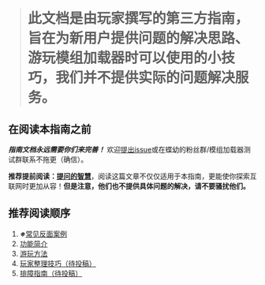 > # 此文档是由玩家撰写的第三方指南，旨在为新用户提供问题的解决思路、游玩模组加载器时可以使用的小技巧，我们并不提供实际的问题解决服务。

## 在阅读本指南之前
***指南文档永远需要你们来完善！*** 欢迎[提出issue](https://github.com/starFaith2007/SpireModLoader_Third_Party_User_Guide/issues "提出issue")或在蝶幼的粉丝群/模组加载器测试群联系不拖更（确信）。

**推荐提前阅读：**[**提问的智慧**](https://lug.ustc.edu.cn/wiki/doc/smart-questions/ "提问的智慧")，阅读这篇文章不仅仅适用于本指南，更能使你探索互联网时更加从容！**但是注意，他们也不提供具体问题的解决，请不要骚扰他们。**

## 推荐阅读顺序
1.  ***※***[常见反面案例](\_posts\2025-08-20-常见反面案例.md)
2. [功能简介](https://github.com/starFaith2007/SpireModLoader_Third_Party_User_Guide/wiki/%E5%8A%9F%E8%83%BD%E7%AE%80%E4%BB%8B%EF%BC%88%E5%BE%85%E7%BC%96%E5%86%99%EF%BC%89)
3. [游玩方法](https://github.com/starFaith2007/SpireModLoader_Third_Party_User_Guide/wiki/%E6%B8%B8%E7%8E%A9%E6%96%B9%E6%B3%95%EF%BC%88%E5%BE%85%E7%BC%96%E5%86%99%EF%BC%89)
4. [玩家整理技巧（待投稿）](https://github.com/starFaith2007/SpireModLoader_Third_Party_User_Guide/wiki/%E7%8E%A9%E5%AE%B6%E6%95%B4%E7%90%86%E6%8A%80%E5%B7%A7%EF%BC%88%E5%BE%85%E6%8A%95%E7%A8%BF%EF%BC%89)
5. [排障指南（待投稿）](https://github.com/starFaith2007/SpireModLoader_Third_Party_User_Guide/wiki/%E6%8E%92%E9%9A%9C%E6%8C%87%E5%8D%97%EF%BC%88%E5%BE%85%E6%8A%95%E7%A8%BF%EF%BC%89)
